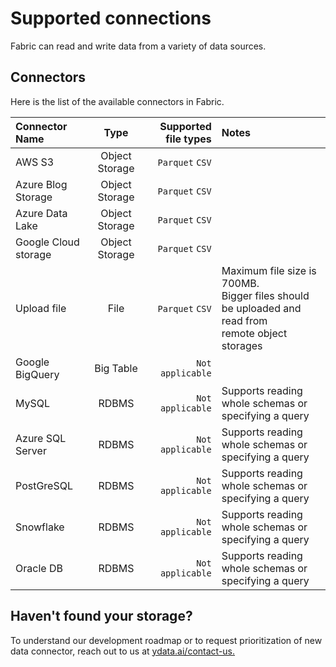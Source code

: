 # Supported connections

Fabric can read and write data from a variety of data sources. 

## Connectors

Here is the list of the available connectors in Fabric. 

| Connector Name       |      Type      |                 Supported file types | Notes                                                                                                 |
|:---------------------|:--------------:|-------------------------------------:|:------------------------------------------------------------------------------------------------------|
| AWS S3               | Object Storage |                      `Parquet` `CSV` |                                                                                                       |
| Azure Blog Storage   | Object Storage |                      `Parquet` `CSV` |                                                                                                       |
| Azure Data Lake      | Object Storage |                      `Parquet` `CSV` |                                                                                                       |
| Google Cloud storage | Object Storage |                      `Parquet` `CSV` |                                                                                                       |
| Upload file          |      File      |                      `Parquet` `CSV` | Maximum file size is 700MB. <br/>Bigger files should be uploaded and read from <br/>remote object storages |
| Google BigQuery      |   Big Table    |                     `Not applicable` |                                                                                                       |
| MySQL                |     RDBMS      |                     `Not applicable` | Supports reading whole schemas or specifying a query                                                  |
| Azure SQL Server     |     RDBMS      |                     `Not applicable` | Supports reading whole schemas or specifying a query                                                  |
| PostGreSQL           |     RDBMS      |                     `Not applicable` | Supports reading whole schemas or specifying a query                                                  |
| Snowflake            |     RDBMS      |                     `Not applicable` | Supports reading whole schemas or specifying a query                                                  |
| Oracle DB            |     RDBMS      |                     `Not applicable` | Supports reading whole schemas or specifying a query                                                  |

## Haven't found your storage?

To understand our development roadmap or to request prioritization of new data connector, reach out to us at [ydata.ai/contact-us.](https://ydata.ai/contact-us)
